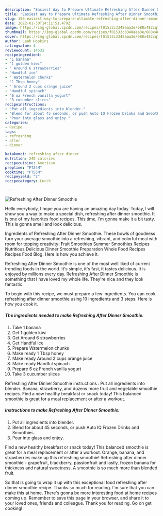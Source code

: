 ```yaml
---
description: "Easiest Way to Prepare Ultimate Refreshing After Dinner Smoothie"
title: "Easiest Way to Prepare Ultimate Refreshing After Dinner Smoothie"
slug: 156-easiest-way-to-prepare-ultimate-refreshing-after-dinner-smoothie
date: 2022-01-30T14:11:51.479Z
image: https://img-global.cpcdn.com/recipes/f01533c3348aaa3e/680x482cq70/refreshing-after-dinner-smoothie-recipe-main-photo.jpg
thumbnail: https://img-global.cpcdn.com/recipes/f01533c3348aaa3e/680x482cq70/refreshing-after-dinner-smoothie-recipe-main-photo.jpg
cover: https://img-global.cpcdn.com/recipes/f01533c3348aaa3e/680x482cq70/refreshing-after-dinner-smoothie-recipe-main-photo.jpg
author: Leah Hopkins
ratingvalue: 4
reviewcount: 14531
recipeingredient:
- "1 banana"
- "1 golden kiwi"
- " Around 6 strawberries"
- "Handful ice"
- " Watermelon chunks"
- "1 Tbsp honey"
- " Around 2 cups orange juice"
- "Handful spinach"
- "6 oz French vanilla yogurt"
- "3 cucumber slices"
recipeinstructions:
- "Put all ingredients into blender."
- "Blend for about 45 seconds, or push Auto IQ Frozen Drinks and Smoothies."
- "Pour into glass and enjoy."
categories:
- Recipe
tags:
- refreshing
- after
- dinner

katakunci: refreshing after dinner 
nutrition: 240 calories
recipecuisine: American
preptime: "PT24M"
cooktime: "PT55M"
recipeyield: "2"
recipecategory: Lunch

---
```



![Refreshing After Dinner Smoothie](https://img-global.cpcdn.com/recipes/f01533c3348aaa3e/680x482cq70/refreshing-after-dinner-smoothie-recipe-main-photo.jpg)

Hello everybody, I hope you are having an amazing day today. Today, I will show you a way to make a special dish, refreshing after dinner smoothie. It is one of my favorites food recipes. This time, I'm gonna make it a bit tasty. This is gonna smell and look delicious.

Ingredients of Refreshing After Dinner Smoothie. These bowls of goodness turn your average smoothie into a refreshing, vibrant, and colorful meal with room for topping creativity! Fruit Smoothies Summer Smoothies Recipes Nutritious Delicious Dinner Smoothie Preparation Whole Food Recipes Recipes Food Blog. Here is how you achieve it.

Refreshing After Dinner Smoothie is one of the most well liked of current trending foods in the world. It's simple, it's fast, it tastes delicious. It is enjoyed by millions every day. Refreshing After Dinner Smoothie is something that I have loved my whole life. They're nice and they look fantastic.


To begin with this recipe, we must prepare a few ingredients. You can cook refreshing after dinner smoothie using 10 ingredients and 3 steps. Here is how you cook it.

<!--inarticleads1-->

##### The ingredients needed to make Refreshing After Dinner Smoothie:

1. Take 1 banana
1. Get 1 golden kiwi
1. Get  Around 6 strawberries
1. Get Handful ice
1. Prepare  Watermelon chunks
1. Make ready 1 Tbsp honey
1. Make ready  Around 2 cups orange juice
1. Make ready Handful spinach
1. Prepare 6 oz French vanilla yogurt
1. Take 3 cucumber slices


Refreshing After Dinner Smoothie instructions : Put all ingredients into blender. Banana, strawberry, and dozens more fruit and vegetable smoothie recipes. Find a new healthy breakfast or snack today! This balanced smoothie is great for a meal replacement or after a workout. 

<!--inarticleads2-->

##### Instructions to make Refreshing After Dinner Smoothie:

1. Put all ingredients into blender.
1. Blend for about 45 seconds, or push Auto IQ Frozen Drinks and Smoothies.
1. Pour into glass and enjoy.


Find a new healthy breakfast or snack today! This balanced smoothie is great for a meal replacement or after a workout. Orange, banana, and strawberries make up this refreshing smoothie! Refreshing after dinner smoothie - grapefruit, blackberry, passionfruit and lastly, frozen banana for thickness and natural sweetness. A smoothie is so much more than blended fruit. 

So that is going to wrap it up with this exceptional food refreshing after dinner smoothie recipe. Thanks so much for reading. I'm sure that you can make this at home. There's gonna be more interesting food at home recipes coming up. Remember to save this page in your browser, and share it to your loved ones, friends and colleague. Thank you for reading. Go on get cooking!
